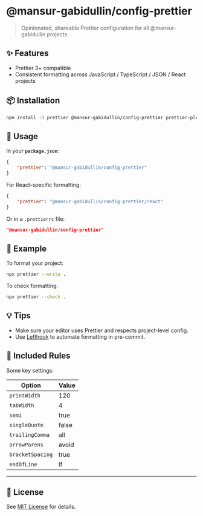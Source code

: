 # @mansur-gabidullin/config-prettier

> Opinionated, shareable Prettier configuration for all @mansur-gabidullin projects.

## ✨ Features

- Prettier 3+ compatible
- Consistent formatting across JavaScript / TypeScript / JSON / React projects

## 📦 Installation

```bash
npm install -D prettier @mansur-gabidullin/config-prettier prettier-plugin-packagejson
```

## 🔧 Usage

In your **`package.json`**:

```json
{
    "prettier": "@mansur-gabidullin/config-prettier"
}
```

For React-specific formatting:

```json
{
    "prettier": "@mansur-gabidullin/config-prettier/react"
}
```

Or in a `.prettierrc` file:

```json
"@mansur-gabidullin/config-prettier"
```

## 🧪 Example

To format your project:

```bash
npx prettier --write .
```

To check formatting:

```bash
npx prettier --check .
```

## 💡 Tips

- Make sure your editor uses Prettier and respects project-level config.
- Use [Lefthook](https://github.com/evilmartians/lefthook) to automate formatting in pre-commit.

## 📁 Included Rules

Some key settings:

| Option           | Value |
| ---------------- | ----- |
| `printWidth`     | 120   |
| `tabWidth`       | 4     |
| `semi`           | true  |
| `singleQuote`    | false |
| `trailingComma`  | all   |
| `arrowParens`    | avoid |
| `bracketSpacing` | true  |
| `endOfLine`      | lf    |

---

## 📝 License

See [MIT License](https://opensource.org/licenses/MIT) for details.
